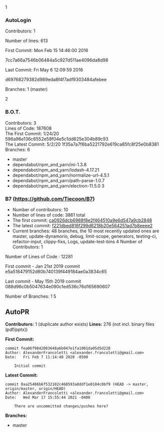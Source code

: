 1
### AutoLogin

Contributors: 1

Number of lines: 613

First Commit: Mon Feb 15 14:46:00 2016

7cc7a66a7546b06484a5c927d511ae4096da8d98

Last Commit: Fri May 6 12:09:59 2016

d69768279382d989eda8f4f7adf9303484afebee

Branches: 1 (master) 

2

### B.O.T.
Contributors: 3 \
Lines of Code: 187608 \
The First Commit: 1/24/20 596a96e136c6552e58f04e5c1dd625e304b89c93 \
The Latest Commit: 5/2/20 1f35a7a7f6ba5221792e619ca85fc8f25e0b8381 \
Branches: 6
* master
* dependabot/npm_and_yarn/ini-1.3.8
* dependabot/npm_and_yarn/lodash-4.17.21
* dependabot/npm_and_yarn/normalize-url-4.5.1
* dependabot/npm_and_yarn/path-parse-1.0.7
* dependabot/npm_and_yarn/electron-11.5.0 
3
### B7 (https://github.com/Tiecoon/B7)
- Number of contributors: 10
- Number of lines of code: 3861 total
- The first commit: [ca0926dcb6988f8e2f464510a9e6d547a9cb2848](https://github.com/Tiecoon/B7/commit/f221dbed816f299d6218b20e564251ad7b8eeee2)
- The latest commit: [f221dbed816f299d6218b20e564251ad7b8eeee2](https://github.com/Tiecoon/B7/commit/ca0926dcb6988f8e2f464510a9e6d547a9cb2848)
- Current branches: 48 branches, the 10 most recently updated ones are master, update-dynamorio, debug, limit-scope, generators, testing-ci, refactor-input, clippy-fixs, Logs, update-test-bins
4
Number of Contributors: 1

Number of Lines of Code : 12281

First commit - Jan 21st 2019 commit e5a518479152d80b740139f449184ae0a3834c65

Last commit - May 15th 2019 commit 088d96c0b5047634e090c1ed536c76d165690607

Number of Branches: 1
5
## AutoPR
**Contributors:** 1 (duplicate author exists)
**Lines:** 276 (not incl. binary files (pdf/pptx))


**First Commit:**
```
commit fea06f9842083648a6b047e1fa1001da05d5d228
Author: AlexanderFrancoletti <alexander.francoletti@gmail.com>
Date:   Fri Feb 7 11:14:40 2020 -0500

    Initial commit
```


**Latest Commit:**
```
commit 0aa25486b6f532102c460593a8ddf1e0104c0bf9 (HEAD -> master, origin/master, origin/HEAD)
Author: AlexanderFrancoletti <alexander.francoletti@gmail.com>
Date:   Wed Mar 17 15:55:44 2021 -0400

    There are uncommitted changes/pushes here?
```

**Branches:**
- master

